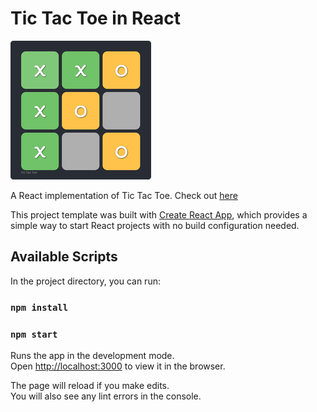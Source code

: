 # Tic Tac Toe in React

![Tic Tac Toe](./tic-tac-toe.png)<br>

A React implementation of Tic Tac Toe. Check out [here](https://alicoskun.github.io/demo/tic-tac-toe-reactapp/index.html)

This project template was built with [Create React App](https://github.com/facebookincubator/create-react-app), which provides a simple way to start React projects with no build configuration needed.

## Available Scripts

In the project directory, you can run:

### `npm install`

### `npm start`

Runs the app in the development mode.<br>
Open [http://localhost:3000](http://localhost:3000) to view it in the browser.

The page will reload if you make edits.<br>
You will also see any lint errors in the console.
